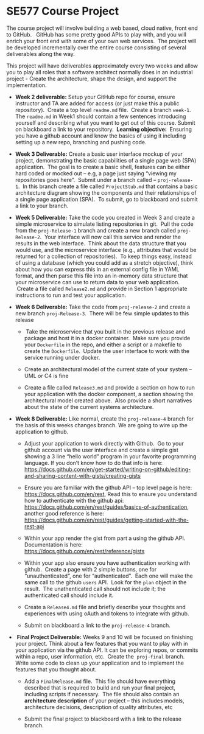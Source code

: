 # SE577 Course Project

The course project will involve building a web based, cloud native, front end to GitHub.   GitHub has some pretty good APIs to play with, and you will enrich your front end with some of your own web services.  The project will be developed incrementally over the entire course consisting of several deliverables along the way.

This project will have deliverables approximately every two weeks and allow you to play all roles that a software architect normally does in an industrial project - Create the architecture, shape the design, and support the implementation. 


[W2]: #W2
- **Week 2 deliverable:** Setup your GitHub repo for course, ensure instructor and TA are added for access (or just make this a public repository).  Create a top level `readme.md` file.  Create a branch `week-1`. The `readme.md` in Week1 should contain a few sentences introducing yourself and describing what you want to get out of this course. Submit on blackboard a link to your repository.  **Learning objective:**  Ensuring you have a github account and know the basics of using it including setting up a new repo, branching and pushing code.

[W3]: #W3
- **Week 3 Deliverable:** Create a basic user interface mockup of your project, demonstrating the basic capabilities of a single page web (SPA) application.  The goal is to create a basic shell, features can be either hard coded or mocked out – e.g, a page just saying “viewing my repositories goes here”.  Submit under a branch called – `proj-release-1`.  In this branch create a file called `ProjectStub.md` that contains a basic architecture diagram showing the components and their relationships of a single page application (SPA).  To submit, go to blackboard and submit a link to your branch.

[W5]: #W5
- **Week 5 Deliverable:** Take the code you created in Week 3 and create a simple microservice to simulate listing repositories in git.  Pull the code from the `proj-Release-1` branch and create a new branch called `proj-Release-2`.  Your interface will now call this service and render the results in the web interface.  Think about the data structure that you would use, and the microservice interface (e.g., attributes that would be returned for a collection of repositories).  To keep things easy, instead of using a database (which you could add as a stretch objective), think about how you can express this in an external config file in YAML format, and then parse this file into an in-memory data structure that your microservice can use to return data to your web application.  Create a file called `Release2.md` and provide in Section 1 appropriate instructions to run and test your application.

[W6]: #W6
- **Week 6 Deliverable:**  Take the code from `proj-release-2` and create a new branch `proj-Release-3`.  There will be few simple updates to this release
  -  Take the microservice that you built in the previous release and package and host it in a docker container.  Make sure you provide your `Dockerfile` in the repo, and either a script or a makefile to create the `Dockerfile`.  Update the user interface to work with the service running under docker.

  - Create an architectural model of the current state of your system – UML or C4 is fine

  - Create a file called `Release3.md` and provide a section on how to run your application with the docker component, a section showing the architectural model created above.  Also provide a short narratives about the state of the current systems architecture.

[w8]:(#w8)
- **Week 8 Deliverable:** Like normal, create the `proj-release-4` branch for the basis of this weeks changes branch. We are going to wire up the application to github. 

  - Adjust your application to work directly with Github.  Go to your github account via the user interface and create a simple gist showing a 3 line “hello world” program in your favorite programming language. If you don’t know how to do that info is here: https://docs.github.com/en/get-started/writing-on-github/editing-and-sharing-content-with-gists/creating-gists

  - Ensure you are familiar with the github API – top level page is here: https://docs.github.com/en/rest,  Read this to ensure you understand how to authenticate with the github api: https://docs.github.com/en/rest/guides/basics-of-authentication, another good reference is here: https://docs.github.com/en/rest/guides/getting-started-with-the-rest-api

  - Within your app render the gist from part a using the github API.  Documentation is here:  https://docs.github.com/en/rest/reference/gists

  - Within your app also ensure you have authentication working with github.  Create a page with 2 simple buttons, one for “unauthenticated”, one for “authenticated”.  Each one will make the same call to the github `users` API.  Look for the `plan` object in the result.  The unathenticated call should not include it; the authenticated call should include it.

  - Create a `Release4.md` file and briefly describe your thoughts and experiences with using oAuth and tokens to integrate with github.

  - Submit on blackboard a link to the `proj-release-4` branch.

[W11]: #W11
-  **Final Project Deliverable:** Weeks 9 and 10 will be focused on finishing your project.  Think about a few features that you want to play with in your application via the github API.  It can be exploring repos, or commits within a repo, user information, etc.  Create the  `proj-final` branch.  Write some code to clean up your application and to implement the features that you thought about.
   
    - Add a `FinalRelease.md` file.  This file should have everything described that is required to build and run your final project, including scripts if necessary.  The file should also contain an **architecture description** of your project – this includes models, architecture decisions, description of quality attributes, etc

    - Submit the final project to blackboard with a link to the release branch.
